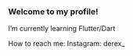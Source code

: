 ### Welcome to my profile!

I’m currently learning Flutter/Dart

How to reach me: Instagram: derex_
